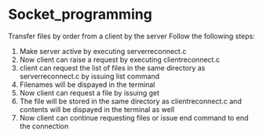# Socket_programming
Transfer files by order from a client by the server
Follow the following steps:
1. Make server active by executing serverreconnect.c
2. Now client can raise a request by executing clientreconnect.c
3. client can request the list of files in the  same directory as serverreconnect.c by issuing list command
4. Filenames will be dispayed in the terminal
5. Now client can request a file by issuing get <filename>
6. The file will be stored in the  same directory as clientreconnect.c and contents will be dispayed in the terminal as well
7. Now client can continue requesting files or issue end command to end the connection
